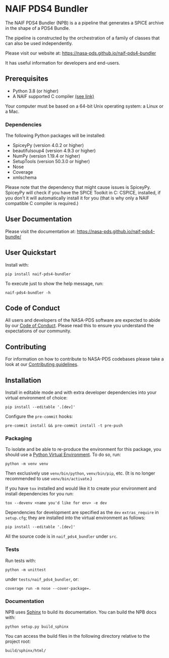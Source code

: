 # NAIF PDS4 Bundler

The NAIF PDS4 Bundler (NPB) is a a pipeline that generates a SPICE archive in 
the shape of a PDS4 Bundle.

The pipeline is constructed by the orchestration of a family of classes that 
can also be used independently.

Please visit our website at: https://nasa-pds.github.io/naif-pds4-bundler

It has useful information for developers and end-users.


## Prerequisites

   * Python 3.8 (or higher)
   * A NAIF supported C compiler [(see link)](https://naif.jpl.nasa.gov/naif/toolkit_C.html)

Your computer must be based on a 64-bit Unix operating system: a Linux or a Mac.

### Dependencies

The following Python packages will be installed:

   * SpiceyPy (version 4.0.2 or higher)
   * beautifulsoup4 (version 4.9.3 or higher)
   * NumPy (version 1.19.4 or higher)
   * SetupTools (version 50.3.0 or higher)
   * Nose
   * Coverage
   * xmlschema

Please note that the dependency that might cause issues is SpiceyPy. SpiceyPy
will check if you have the SPICE Toolkit in C: CSPICE, installed, if you don't
it will automatically install it for you (that is why only a NAIF compatible
C compiler is required.)

## User Documentation

Please visit the documentation at: https://nasa-pds.github.io/naif-pds4-bundle/


## User Quickstart

Install with:

    pip install naif-pds4-bundler

To execute just to show the help message, run:

    naif-pds4-bundler -h


## Code of Conduct

All users and developers of the NASA-PDS software are expected to abide by our [Code of Conduct](https://github.com/NASA-PDS/.github/blob/main/CODE_OF_CONDUCT.md). Please read this to ensure you understand the expectations of our community.


## Contributing

For information on how to contribute to NASA-PDS codebases please take a look at our [Contributing guidelines](https://github.com/NASA-PDS/.github/blob/main/CONTRIBUTING.md).


## Installation

Install in editable mode and with extra developer dependencies into your virtual environment of choice:

    pip install --editable '.[dev]'

Configure the `pre-commit` hooks:

    pre-commit install && pre-commit install -t pre-push


### Packaging

To isolate and be able to re-produce the environment for this package, you should use a [Python Virtual Environment](https://docs.python.org/3/tutorial/venv.html). To do so, run:

    python -m venv venv

Then exclusively use `venv/bin/python`, `venv/bin/pip`, etc. (It is no longer recommended to use `venv/bin/activate`.)

If you have `tox` installed and would like it to create your environment and install dependencies for you run:

    tox --devenv <name you'd like for env> -e dev

Dependencies for development are specified as the `dev` `extras_require` in `setup.cfg`; they are installed into the virtual environment as follows:

    pip install --editable '.[dev]'

All the source code is in `naif_pds4_bundler` under `src`.


### Tests

Run tests with: 

    python -m unittest

under ``tests/naif_pds4_bundler``, or:

    coverage run -m nose --cover-package=.


### Documentation

NPB uses [Sphinx](https://www.sphinx-doc.org/en/master/) to build its 
documentation. You can build the NPB docs with:

    python setup.py build_sphinx

You can access the build files in the following directory relative to the project root:

    build/sphinx/html/
